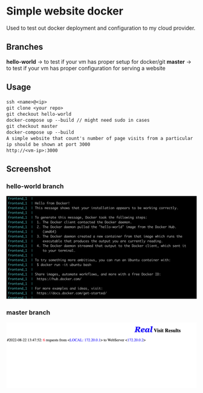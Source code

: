 # Simple website docker

Used to test out docker deployment and configuration to my cloud provider.

## Branches
**hello-world** -> to test if your vm has proper setup for docker/git
**master** -> to test if your vm has proper configuration for serving a website

## Usage
```
ssh <name>@<ip>
git clone <your repo>
git checkout hello-world
docker-compose up --build // might need sudo in cases
git checkout master
docker-compose up --build 
A simple website that count's number of page visits from a particular ip should be shown at port 3000
http://<vm-ip>:3000
```

## Screenshot
### hello-world branch
![hello-world](./hello.png)
### master branch
![master](./master.png)
